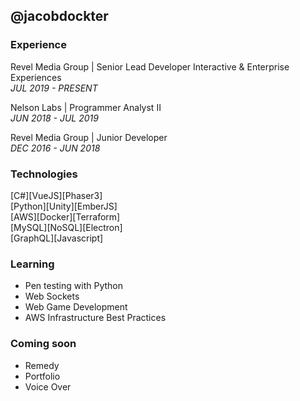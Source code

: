 ## @jacobdockter

### Experience
Revel Media Group | Senior Lead Developer Interactive & Enterprise Experiences  
*JUL 2019 - PRESENT*  

Nelson Labs | Programmer Analyst II  
*JUN 2018 - JUL 2019*  

Revel Media Group | Junior Developer  
*DEC 2016 - JUN 2018*

### Technologies
[C#][VueJS][Phaser3]  
[Python][Unity][EmberJS]  
[AWS][Docker][Terraform]  
[MySQL][NoSQL][Electron]  
[GraphQL][Javascript]  

### Learning
- Pen testing with Python
- Web Sockets
- Web Game Development
- AWS Infrastructure Best Practices

### Coming soon
- Remedy
- Portfolio
- Voice Over

<!---
jacobdockter/jacobdockter is a ✨ special ✨ repository because its `README.md` (this file) appears on your GitHub profile.
You can click the Preview link to take a look at your changes.
--->
